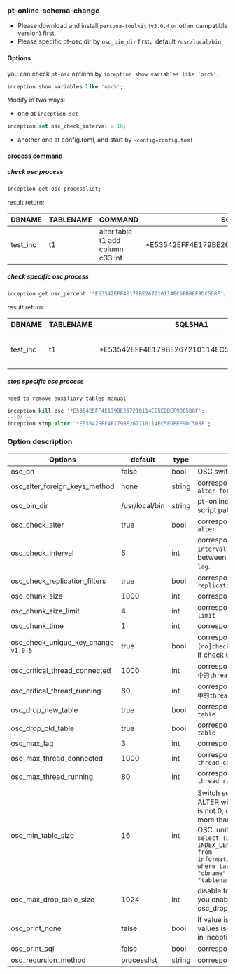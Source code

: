 

### pt-online-schema-change

- Please download and install `percona-toolkit` (`v3.0.4` or other campatible version) first.
- Please specific pt-osc dir by `osc_bin_dir` first，default `/usr/local/bin`.

#### Options

you can check `pt-osc` options by ```inception show variables like 'osc%';```

```sql
inception show variables like 'osc%';
```
Modify in two ways:
- one at ```inception set ```
```sql
inception set osc_check_interval = 10;
```

- another one at config.toml, and start by ```-config=config.toml```


#### process command


##### check osc process

<!-- sqlsha1 -->
```sql
inception get osc processlist;
```

result return:

DBNAME   | TABLENAME | COMMAND | SQLSHA1  | PERCENT | REMAINTIME | INFOMATION
----------|---------|--------------------|-----------------|-----------------|-------------------|-----
test_inc | t1 | alter table t1 add column c33 int | *E53542EFF4E179BE267210114EC5EDBEF9DC5D8F |       9 | 00:36      | Copying `test_inc`.`t1`:   9% 00:36 remain



##### check specific osc process
```sql
inception get osc_percent '*E53542EFF4E179BE267210114EC5EDBEF9DC5D8F';
```

result return:

DBNAME   | TABLENAME | SQLSHA1                                   | PERCENT | REMAINTIME | INFOMATION
----------|---------|--------------------|-----------------|-----------------|-----
test_inc | t1        | *E53542EFF4E179BE267210114EC5EDBEF9DC5D8F |      49 | 00:14      | Copying `test_inc`.`t1`:  49% 00:14 remain


##### stop specific osc process

`need to remove auxiliary tables manual`
```sql
inception kill osc '*E53542EFF4E179BE267210114EC5EDBEF9DC5D8F';
-- or --
inception stop alter '*E53542EFF4E179BE267210114EC5EDBEF9DC5D8F';
```


### Option description

Options  |  default  |  type | description
------------ | ------------- | ------------ | ------------
osc_on                                 | false          | bool | OSC switch
osc_alter_foreign_keys_method          | none           | string | correspond OSC option `alter-foreign-keys-method`
osc_bin_dir                            | /usr/local/bin | string | pt-online-schema-change script path
osc_check_alter                        | true           | bool | correspond `--[no]check-alter`
osc_check_interval                     | 5              | int | correspond `--check-interval`, means Sleep time between checks for `--max-lag`.
osc_check_replication_filters          | true           | bool | correspond `--[no]check-replication-filters`
osc_chunk_size                         | 1000           | int | correspond `--chunk-size`
osc_chunk_size_limit                   | 4              | int | correspond `--chunk-size-limit`
osc_chunk_time                         | 1              | int | correspond `--chunk-time`
osc_check_unique_key_change `v1.0.5` | true              | bool | correspond `--[no]check_unique_key_change`, if check unique index.
osc_critical_thread_connected                 | 1000           | int | correspond `--critical-load中的thread_connected`
osc_critical_thread_running                   | 80             | int | correspond `--critical-load中的thread_running`
osc_drop_new_table                     | true           | bool | correspond `--[no]drop-new-table`
osc_drop_old_table                     | true           | bool | correspond `--[no]drop-old-table`
osc_max_lag                            | 3              | int | correspond `--max-lag`
osc_max_thread_connected                      | 1000           | int | correspond `--max-load中的thread_connected`
osc_max_thread_running                        | 80             | int | correspond `--max-load中的thread_running`
osc_min_table_size                     | 16             | int | Switch set，if value is 0, all ALTER will use OSC.if values is not 0, only the table size more than the values, use OSC. unit in MB，table size = `select (DATA_LENGTH + INDEX_LENGTH)/1024/1024 from information_schema.tables where table_schema = "dbname" and table_name = "tablename"`
osc_max_drop_table_size                | 1024           | int | disable to delete big table if you enable osc_drop_old_table
osc_print_none                         | false          | bool | If value is 1, do not print. If values is 0, print osc output in inception result error sets.
osc_print_sql                          | false          | bool | correspond `--print`
osc_recursion_method                   | processlist    | string | correspond `-ecursion_method`


